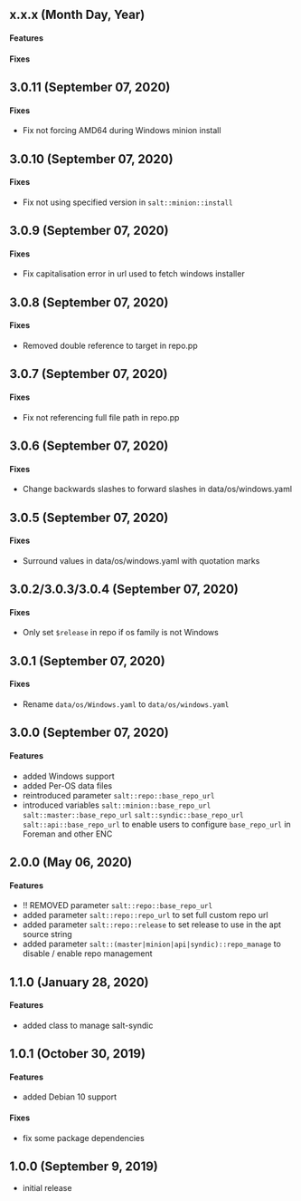 ## x.x.x (Month Day, Year)

#### Features

#### Fixes

## 3.0.11 (September 07, 2020)

#### Fixes

* Fix not forcing AMD64 during Windows minion install


## 3.0.10 (September 07, 2020)

#### Fixes

* Fix not using specified version in `salt::minion::install`


## 3.0.9 (September 07, 2020)

#### Fixes

* Fix capitalisation error in url used to fetch windows installer


## 3.0.8 (September 07, 2020)

#### Fixes

* Removed double reference to target in repo.pp


## 3.0.7 (September 07, 2020)

#### Fixes

* Fix not referencing full file path in repo.pp

## 3.0.6 (September 07, 2020)

#### Fixes

* Change backwards slashes to forward slashes in data/os/windows.yaml

## 3.0.5 (September 07, 2020)

#### Fixes

* Surround values in data/os/windows.yaml with quotation marks

## 3.0.2/3.0.3/3.0.4 (September 07, 2020)

#### Fixes

* Only set `$release` in repo if os family is not Windows

## 3.0.1 (September 07, 2020)

#### Fixes

* Rename `data/os/Windows.yaml` to `data/os/windows.yaml`

## 3.0.0 (September 07, 2020)

#### Features

* added Windows support
* added Per-OS data files
* reintroduced parameter `salt::repo::base_repo_url`
* introduced variables `salt::minion::base_repo_url` `salt::master::base_repo_url` `salt::syndic::base_repo_url` `salt::api::base_repo_url` to enable users to configure `base_repo_url` in Foreman and other ENC


## 2.0.0 (May 06, 2020)

#### Features

* !! REMOVED parameter `salt::repo::base_repo_url`
* added parameter `salt::repo::repo_url` to set full custom repo url
* added parameter `salt::repo::release` to set release to use in the apt source string
* added parameter `salt::(master|minion|api|syndic)::repo_manage` to disable / enable repo management

## 1.1.0 (January 28, 2020)

#### Features
* added class to manage salt-syndic

## 1.0.1 (October 30, 2019)

#### Features
* added Debian 10 support

#### Fixes
* fix some package dependencies

## 1.0.0 (September 9, 2019)

* initial release

